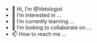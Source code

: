 - 👋 Hi, I’m @Vetologist
- 👀 I’m interested in ...
- 🌱 I’m currently learning ...
- 💞️ I’m looking to collaborate on ...
- 📫 How to reach me ...

<!---
Vetologist/Vetologist is a ✨ special ✨ repository because its `README.md` (this file) appears on your GitHub profile.
You can click the Preview link to take a look at your changes.
--->


